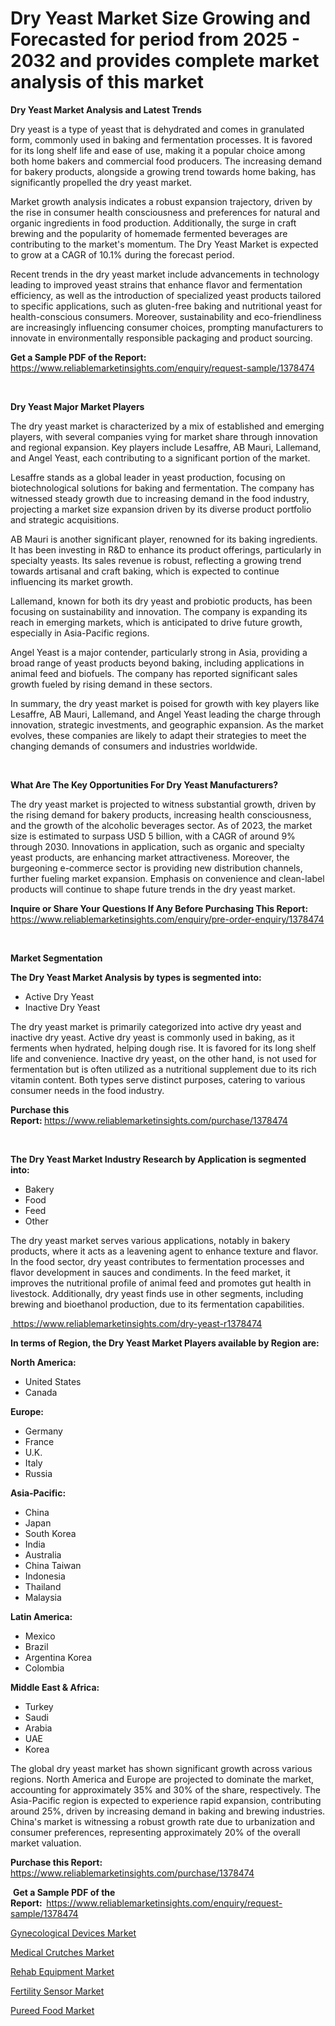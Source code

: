 <p><h1>Dry Yeast Market Size Growing and Forecasted for period from 2025 - 2032 and provides complete market analysis of this market</h1></p><p><strong>Dry Yeast Market Analysis and Latest Trends</strong></p>
<p><p>Dry yeast is a type of yeast that is dehydrated and comes in granulated form, commonly used in baking and fermentation processes. It is favored for its long shelf life and ease of use, making it a popular choice among both home bakers and commercial food producers. The increasing demand for bakery products, alongside a growing trend towards home baking, has significantly propelled the dry yeast market.</p><p>Market growth analysis indicates a robust expansion trajectory, driven by the rise in consumer health consciousness and preferences for natural and organic ingredients in food production. Additionally, the surge in craft brewing and the popularity of homemade fermented beverages are contributing to the market's momentum. The Dry Yeast Market is expected to grow at a CAGR of 10.1% during the forecast period.</p><p>Recent trends in the dry yeast market include advancements in technology leading to improved yeast strains that enhance flavor and fermentation efficiency, as well as the introduction of specialized yeast products tailored to specific applications, such as gluten-free baking and nutritional yeast for health-conscious consumers. Moreover, sustainability and eco-friendliness are increasingly influencing consumer choices, prompting manufacturers to innovate in environmentally responsible packaging and product sourcing.</p></p>
<p><strong>Get a Sample PDF of the Report:&nbsp;</strong> <a href="https://www.reliablemarketinsights.com/enquiry/request-sample/1378474?utm_campaign=2956&utm_medium=2&utm_source=Github&utm_content=ia&utm_term=07042025&utm_id=dry-yeast">https://www.reliablemarketinsights.com/enquiry/request-sample/1378474</a></p>
<p>&nbsp;</p>
<p><strong>Dry Yeast Major Market Players</strong></p>
<p><p>The dry yeast market is characterized by a mix of established and emerging players, with several companies vying for market share through innovation and regional expansion. Key players include Lesaffre, AB Mauri, Lallemand, and Angel Yeast, each contributing to a significant portion of the market.</p><p>Lesaffre stands as a global leader in yeast production, focusing on biotechnological solutions for baking and fermentation. The company has witnessed steady growth due to increasing demand in the food industry, projecting a market size expansion driven by its diverse product portfolio and strategic acquisitions.</p><p>AB Mauri is another significant player, renowned for its baking ingredients. It has been investing in R&D to enhance its product offerings, particularly in specialty yeasts. Its sales revenue is robust, reflecting a growing trend towards artisanal and craft baking, which is expected to continue influencing its market growth.</p><p>Lallemand, known for both its dry yeast and probiotic products, has been focusing on sustainability and innovation. The company is expanding its reach in emerging markets, which is anticipated to drive future growth, especially in Asia-Pacific regions.</p><p>Angel Yeast is a major contender, particularly strong in Asia, providing a broad range of yeast products beyond baking, including applications in animal feed and biofuels. The company has reported significant sales growth fueled by rising demand in these sectors.</p><p>In summary, the dry yeast market is poised for growth with key players like Lesaffre, AB Mauri, Lallemand, and Angel Yeast leading the charge through innovation, strategic investments, and geographic expansion. As the market evolves, these companies are likely to adapt their strategies to meet the changing demands of consumers and industries worldwide.</p></p>
<p>&nbsp;</p>
<p><strong>What Are The Key Opportunities For Dry Yeast Manufacturers?</strong></p>
<p><p>The dry yeast market is projected to witness substantial growth, driven by the rising demand for bakery products, increasing health consciousness, and the growth of the alcoholic beverages sector. As of 2023, the market size is estimated to surpass USD 5 billion, with a CAGR of around 9% through 2030. Innovations in application, such as organic and specialty yeast products, are enhancing market attractiveness. Moreover, the burgeoning e-commerce sector is providing new distribution channels, further fueling market expansion. Emphasis on convenience and clean-label products will continue to shape future trends in the dry yeast market.</p></p>
<p><strong>Inquire or Share Your Questions If Any Before Purchasing This Report:</strong> <a href="https://www.reliablemarketinsights.com/enquiry/pre-order-enquiry/1378474?utm_campaign=2956&utm_medium=2&utm_source=Github&utm_content=ia&utm_term=07042025&utm_id=dry-yeast">https://www.reliablemarketinsights.com/enquiry/pre-order-enquiry/1378474</a></p>
<p>&nbsp;</p>
<p><strong>Market Segmentation</strong></p>
<p><strong>The Dry Yeast Market Analysis by types is segmented into:</strong></p>
<p><ul><li>Active Dry Yeast</li><li>Inactive Dry Yeast</li></ul></p>
<p><p>The dry yeast market is primarily categorized into active dry yeast and inactive dry yeast. Active dry yeast is commonly used in baking, as it ferments when hydrated, helping dough rise. It is favored for its long shelf life and convenience. Inactive dry yeast, on the other hand, is not used for fermentation but is often utilized as a nutritional supplement due to its rich vitamin content. Both types serve distinct purposes, catering to various consumer needs in the food industry.</p></p>
<p><strong>Purchase this Report:&nbsp;</strong><a href="https://www.reliablemarketinsights.com/purchase/1378474?utm_campaign=2956&utm_medium=2&utm_source=Github&utm_content=ia&utm_term=07042025&utm_id=dry-yeast">https://www.reliablemarketinsights.com/purchase/1378474</a></p>
<p>&nbsp;</p>
<p><strong>The Dry Yeast Market Industry Research by Application is segmented into:</strong></p>
<p><ul><li>Bakery</li><li>Food</li><li>Feed</li><li>Other</li></ul></p>
<p><p>The dry yeast market serves various applications, notably in bakery products, where it acts as a leavening agent to enhance texture and flavor. In the food sector, dry yeast contributes to fermentation processes and flavor development in sauces and condiments. In the feed market, it improves the nutritional profile of animal feed and promotes gut health in livestock. Additionally, dry yeast finds use in other segments, including brewing and bioethanol production, due to its fermentation capabilities.</p></p>
<p><a href="https://www.reliablemarketinsights.com/dry-yeast-r1378474?utm_campaign=2956&utm_medium=2&utm_source=Github&utm_content=ia&utm_term=07042025&utm_id=dry-yeast">&nbsp;https://www.reliablemarketinsights.com/dry-yeast-r1378474</a></p>
<p><strong>In terms of Region, the Dry Yeast Market Players available by Region are:</strong></p>
<p>
    <p> <strong> North America: </strong>
        <ul>
            <li>United States</li>
            <li>Canada</li>
        </ul>
        </p> 
    <p> <strong> Europe: </strong>
        <ul>
            <li>Germany</li>
            <li>France</li>
            <li>U.K.</li>
            <li>Italy</li>
            <li>Russia</li>
        </ul>
        </p> 
    <p> <strong> Asia-Pacific: </strong>
        <ul>
            <li>China</li>
            <li>Japan</li>
            <li>South Korea</li>
            <li>India</li>
            <li>Australia</li>
            <li>China Taiwan</li>
            <li>Indonesia</li>
            <li>Thailand</li>
            <li>Malaysia</li>
        </ul>
        </p> 
    <p> <strong> Latin America: </strong>
        <ul>
            <li>Mexico</li>
            <li>Brazil</li>
            <li>Argentina Korea</li>
            <li>Colombia</li>
        </ul>
        </p> 
    <p> <strong> Middle East & Africa: </strong>
        <ul>
            <li>Turkey</li>
            <li>Saudi</li>
            <li>Arabia</li>
            <li>UAE</li>
            <li>Korea</li>
        </ul>
    </p>
    </p>
<p><p>The global dry yeast market has shown significant growth across various regions. North America and Europe are projected to dominate the market, accounting for approximately 35% and 30% of the share, respectively. The Asia-Pacific region is expected to experience rapid expansion, contributing around 25%, driven by increasing demand in baking and brewing industries. China's market is witnessing a robust growth rate due to urbanization and consumer preferences, representing approximately 20% of the overall market valuation.</p></p>
<p><strong>Purchase this Report: </strong><a href="https://www.reliablemarketinsights.com/purchase/1378474?utm_campaign=2956&utm_medium=2&utm_source=Github&utm_content=ia&utm_term=07042025&utm_id=dry-yeast">https://www.reliablemarketinsights.com/purchase/1378474</a></p>
<p>&nbsp;<strong>Get a Sample PDF of the Report:&nbsp;&nbsp;</strong><a href="https://www.reliablemarketinsights.com/enquiry/request-sample/1378474?utm_campaign=2956&utm_medium=2&utm_source=Github&utm_content=ia&utm_term=07042025&utm_id=dry-yeast">https://www.reliablemarketinsights.com/enquiry/request-sample/1378474</a></p>
<p><strong></strong></p>
<p><p><a href="https://www.linkedin.com/pulse/impact-latest-trends-gynecological-devices-market-growth-forecasted-ctdfe?utm_campaign=2956&utm_medium=2&utm_source=Github&utm_content=ia&utm_term=07042025&utm_id=dry-yeast">Gynecological Devices Market</a></p><p><a href="https://www.linkedin.com/pulse/global-medical-crutches-market-analysis-explosive-growth-trends-o5pqe?utm_campaign=2956&utm_medium=2&utm_source=Github&utm_content=ia&utm_term=07042025&utm_id=dry-yeast">Medical Crutches Market</a></p><p><a href="https://www.linkedin.com/pulse/market-report-covering-rehab-equipmentmarket-share-development-production-1kife?utm_campaign=2956&utm_medium=2&utm_source=Github&utm_content=ia&utm_term=07042025&utm_id=dry-yeast">Rehab Equipment Market</a></p><p><a href="https://www.linkedin.com/pulse/how-fertility-sensor-market-expectd-grow-106-cagr-upcoming-years-gkr2c?utm_campaign=2956&utm_medium=2&utm_source=Github&utm_content=ia&utm_term=07042025&utm_id=dry-yeast">Fertility Sensor Market</a></p><p><a href="https://github.com/leyesamilej/Market-Research-Report-List-1/blob/main/pureed-food-market.md?utm_campaign=2956&utm_medium=2&utm_source=Github&utm_content=ia&utm_term=07042025&utm_id=dry-yeast">Pureed Food Market</a></p></p>